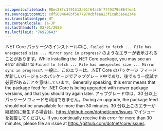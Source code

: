 ```yaml
---
ms.openlocfilehash: 98ec28fc1f91512a61f64a36f7749379e864fea1
ms.sourcegitcommit: cdf5084648bf5e77970cbfeaa23f1cab3e6e234e
ms.translationtype: HT
ms.contentlocale: ja-JP
ms.lasthandoff: 02/01/2020
ms.locfileid: "76920643"
---
```


<span data-ttu-id="ae9e5-101">.NET Core パッケージのインストール中に、`Failed to fetch ... File has unexpected size ... Mirror sync in progress?` のようなエラーが表示されることがあります。</span><span class="sxs-lookup"><span data-stu-id="ae9e5-101">While installing the .NET Core package, you may see an error similar to `Failed to fetch ... File has unexpected size ... Mirror sync in progress?`.</span></span> <span data-ttu-id="ae9e5-102">一般に、このエラーは、.NET Core のパッケージ フィードが新しいバージョンのパッケージでアップグレード中であり、後でもう一度試す必要があることを意味しています。</span><span class="sxs-lookup"><span data-stu-id="ae9e5-102">Generally speaking, this error means that the package feed for .NET Core is being upgraded with newer package versions, and that you should try again later.</span></span> <span data-ttu-id="ae9e5-103">アップグレード中は、30 分以上パッケージ フィードを利用できません。</span><span class="sxs-lookup"><span data-stu-id="ae9e5-103">During an upgrade, the package feed should not be unavailable for more than 30 minutes.</span></span> <span data-ttu-id="ae9e5-104">30 分以上このエラーが継続的に発生する場合は、<https://github.com/dotnet/core/issues> でイシューを報告してください。</span><span class="sxs-lookup"><span data-stu-id="ae9e5-104">If you continually receive this error for more than 30 minutes, please file an issue at <https://github.com/dotnet/core/issues>.</span></span>

